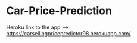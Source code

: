 # Car-Price-Prediction

Heroku link to the app -->   https://carsellingpricepredictor98.herokuapp.com/
